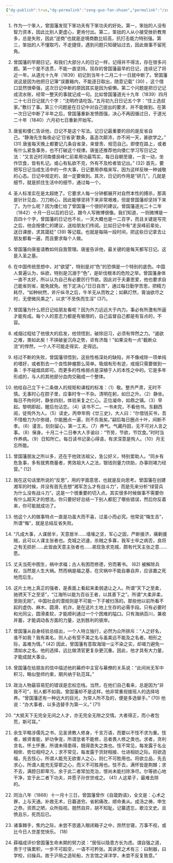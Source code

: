 ```yaml
---
{"dg-publish":true,"dg-permalink":"zeng-guo-fan-zhuan","permalink":"/zeng-guo-fan-zhuan/","tags":["Book"],"created":"2024-07-31T00:21:33.818+08:00"}
---
```



1. 作为一个笨人，曾国藩发现下笨功夫有下笨功夫的好处。第一，笨拙的人没有智力资本，因此比别人更虚心，更肯付出。第二，笨拙的人从小接受挫折教育多，总是失败，因此“逆商”也就是逆境商数比较高，抗打击能力特别强。第三，笨拙的人不懂取巧，不走捷径，遇到问题只知硬钻过去，因此做事不留死角。

2. 曾国藩的早期日记，和我们大部分人的日记一样，记得并不得法，存在很多问题。第一个是不连贯，不能一直坚持。现存的曾国藩最早的日记，连续记了将近一年。从道光十九年（1839）初记到当年十二月二十一日就中断了。曾国藩说这是因为他把日记簿“误置箱内，不能逐日取出，随意记载” (30) ，这个借口显然很牵强，这次日记中断的原因其实是因为偷懒。第二个问题是把日记记成流水账，经常一整天的事就记成一句。比如曾国藩道光十九年（1839）四月二十七日日记就六个字：“沈明府请吃饭。”五月初九日日记五个字：“住上选叔家。”敷衍了事。第三个问题是在日记中对自己提出的要求，并不能做到。在第一次日记中断了半年之后，曾国藩重新发愤图强，决心不再因循过日，于道光二十年（1840）六月初七日重新开始写。

3. 唐鉴和倭仁告诉他，日记不是这个写法。记日记最重要的目的是反省自己。“静海先生每夜必记‘日省录’数条，虽造次颠沛，亦不闲一天，甚欲学之。” (31) 唐鉴每天晚上都要记几条自省录，来督责、规范自己。即使在路上，或者有什么紧急事务，也不打破这个规律。唐鉴还推荐他向倭仁学习写日记之法：“又言近时河南倭艮峰仁前辈用功最笃实，每日自朝至寝，一言一动，坐作饮食，皆有札记。或心有私欲不克，外有不及检者皆记出。” (32) 首先，要把写日记当成生活中的一件大事，日记要用恭楷来写，因为这样反映一种诚敬的心态。日记中规定的，就一定要做到。其次，日记的作用是“研几”，几就是细节，就是抓住生活中的细节，通过每一个。

4. 圣人标准实在是太超绝了。它要求人每一分钟都展开对自然本性的搏杀，那真是针针见血，刀刀剜心，因此能够坚持下来非常艰难，但是曾国藩却坚持下来了。为什么呢？因为倭仁给了曾国藩一个很好的建议。曾国藩道光二十二年（1842）十月一日以后的日记，跟今人写微博很像。我们知道，一则微博是一百四十个字，曾国藩的日记也不长，一天大概也是一二百字，而且关键是写完之后，他会按倭仁的建议，送给朋友们传阅。比如日记中有“走艮峰前辈处，送日课册，求其箴砭” (39) 等记载。也就是每隔一段时间，把这些日记拿去让朋友都看一遍，而且要求每个人做。

5. 曾国藩向唐鉴请教如何自我管理。唐鉴告诉他，最关键的是每天都写日记。这是入圣之基。

6. 在中国传统思想中，对“欲望”，特别是对“色”的恐惧是一个特别的底色。中国人普遍认为，纵欲，特别是沉溺于“色”，是斫伐根本的危险之举。曾国藩身体一直不太好，所以认为自己有必要厉行节欲。因此对于夫妻恩爱，他也要求自己能省则省，能免就免。他下定决心“日日自苦”，通过每日勤学苦思，把精力耗尽，“如种树然，斧斤纵寻之后，牛羊无从而牧之；如爇灯然，膏油欲尽之时，无使微风乘之”，以求“不至佚而生淫” (37)。

7. 曾国藩为什么把日记给朋友看呢？因为外力远远大于内力。事必有所激有所逼才能有成。每个人的意志力都是有极限的，自己监督自己都是有盲点的，不容。

8. 戒烟过程给了他很大的启发，他领悟到，破除旧习，必须有悍然之力。“遏欲之难，类如此矣！不挟破釜沉舟之势，讵有济哉！”如果没有一点“截断众流”的悍然，一个人不可能走得实、走得远。

9. 经过不断的失败，曾国藩领悟到，这些性格深处的缺陷，并不像戒除一项单纯的嗜好，或者割去一个良性肿瘤那么简单。吸烟有形有迹，戒烟只需要做到一条：手不碰烟具即可。而更多的性格弱点是深植于人的本性之中的。它是多年形成的，与人的其他部分血肉交融成一个整体。

10. 他给自己立下十二条做人的规矩和课程的标准：（1）敬。整齐严肃，无时不慎。无事时心在腔子里，应事时专一不杂。清明在躬，如日之升。（2）静坐。每日不拘何时，静坐四刻，体验来复之仁心。正位凝命，如鼎之镇。（3）早起。黎明即起，醒后勿沾恋。（4）读书不二。一书未完，不看他书。东翻西阅，徒徇外为人。（5）读史。丙申年购《廿三史》，大人曰：“尔借钱买书，吾不惜极力为尔弥缝，尔能圈点一遍，则不负我矣。”嗣后每日圈点十叶，间断不孝。（6）谨言。刻刻留心，第一工夫。（7）养气。气藏丹田，无不可对人言之事。（8）保身。十月二十二日奉大人手谕曰：“节劳，节欲，节饮食。”时时当作养病。（9）日知所亡。每日读书记录心得语，有求深意是徇人。（10）月无忘所能。

11. 曾国藩朋友之所以多，还在于他效法祖父，急公好义，特别爱助人。“同乡有危急事，多有就男商量者，男效祖大人之法，银钱则量力佽助，办事则竭力经营。” (12)

12. 我在这句话里所说的“反思”，用的字面意思，也就是反向思考。曾国藩在创建湘军的时候，并没有首先去想“湘军怎么才有战斗力”，而是先来分析“绿营兵为什么没有战斗力”。这是一个很重要的切入点。其实很多时候做事不需要你有什么超天才的想法。你只要好好总结一下别人都犯了哪些错误，然后你反着来，你可能就成功了。

13. 他这个人的做事特点一直是功虽大而不喜，过虽小而必究。他常说“悔生吉”，所谓“悔”，就是总结反省失败。

14. “凡成大事，人谋居半，天意居半……墙壕之坚，军心之固，严断接济，痛剿援贼，此可以人谋主张者也。克城之迟速，杀贼之多寡，我军士卒之病否，良将之有无损折……此皆由天意主张者也……弟现急求克城，颇有代天主张之意……愿。

15. 丈夫当死中图生，祸中求福；古人有困而修德，穷而著书。 (62) 被解除兵权，当然是人生大祸。然而祸是福之基，在灾祸中不能自暴自弃，应该置之死地而后生。

16. 这片土地上真正的强者，是表面上看起来柔弱退让之人。所谓“天下之至柔，驰骋天下之至坚”，“江海所以能为百谷王者，以其善下之”。所谓“大柔非柔，至刚无刚”。中国社会的潜规则是不可能一下子被扫荡的。那些他以前所看不起的虚伪、麻木、圆滑、机诈，是在这片土地上生存的必需手段。只有必要时和光同尘，圆滑柔软，才能顺利通过一个个困难的隘口。只有海纳百川，兼收并蓄，才能调动各方面的力量，达到胜利的彼岸。

17. 曾国藩从自身经验总结出，一个人特立独行，必然为众所排斥：“人之好名，谁不如我？我有美名，则人必有受不美之名与虽美远不能及之名者。相形之际，盖难为情。” (42) 因此，曾国藩有意取海瑞一尘不染之实，却竭力避免一清如水之名。他的选择，远比做清官更复杂更沉重。因此，他才具有大力量，才能成就大事业。

18. 曾国藩在给朋友的信中描述他的幕府中主官与幕僚的关系说：“此间尚无军中积习，略似塾师约束，期共纳于轨范耳。”

19. 政治人物最容易犯的错误是恋权恋栈。当然，在他们自己看来，总是因为“非我不可”，别人都不如我。曾国藩却不是这样。他非常重视接班人的选择培养。“曾国藩还有一种远大的目光，为常人所不及的，便是多选替手。” (70) 他说：“办大事者，以多选替手为第一义。” (71)

20. “大抵天下无完全无间之人才，亦无完全无隙之交情。大者得正，而小者包荒，斯可耳。”

21. 余生平略涉儒先之书，见圣贤教人修身，千言万语，而要以不忮不求为重。忮者，嫉贤害能，妒功争宠，所谓怠者不能修，忌者畏人修之类也。求者，贪利贪名，怀土怀惠，所谓未得患得，既得患失之类也。忮不常见，每发露于名业相侔、势位相埒之人；求不常见，每发露于货财相接、仕进相妨之际。将欲造福，先去忮心，所谓人能充无欲害人之心，则仁不可胜用也。将欲立品，先去求心，所谓人能充无穿窬之心，而义不可胜用也。忮不去，满怀皆是荆棘；求不去，满腔日即卑污。余于此二者常加克治，恨尚未能扫除净尽。尔等欲心地干净，宜于此二者下功夫，并愿子孙世世戒之。 (41) 人这辈子，最难去除的。

22. 同治八年（1868）十一月十三日，曾国藩曾作《自箴韵语》，全文是：心术之罪，上与天通。补救无术，日暮道穷。省躬痛改，顺命勇从。成汤之祷，申生之恭。资质之陋，众所指视。翘然自异，胡不知耻。记纂遗忘，歌泣文史。且愤且乐，死而后已。

23. 诸事棘手，焦灼之际，未尝不思遁入眼闭箱子之中，昂然甘寝，万事不视，或比今日人世差觉快乐。 (18)

24. 薛福成评价曾国藩生命末期的努力说：“居恒以隐患方长为虑。谓自强之道，贵于寸铢累积，一步不可蹈空，一语不可矜张。其讲求之术有三：曰制器，曰学校，曰操兵。故于沪局之造轮船，方言馆之译洋学，未尝不反复致意。”
